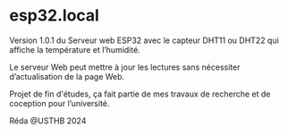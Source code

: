 # esp32.local
Version 1.0.1 du Serveur web ESP32 avec le capteur DHT11 ou DHT22 qui affiche la température et l’humidité.

Le serveur Web peut mettre à jour les lectures sans nécessiter d’actualisation de la page Web. 

Projet de fin d'études, ça fait partie de mes travaux de recherche et de coception pour l’université.

Réda @USTHB 2024

